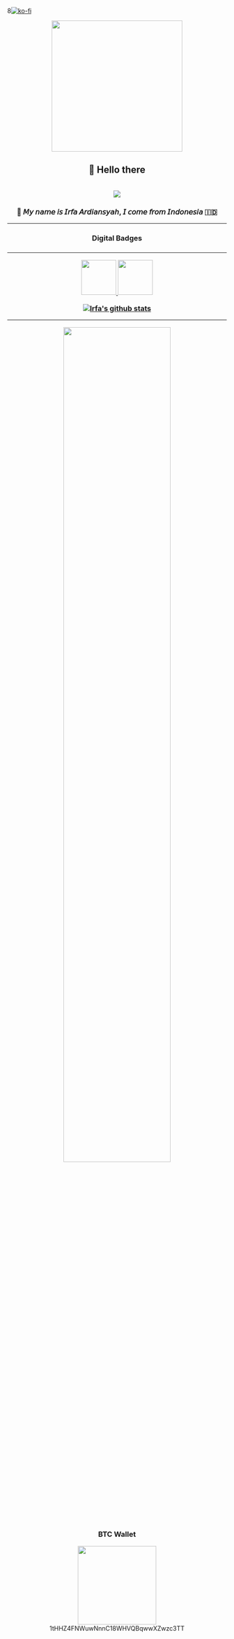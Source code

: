 8[![ko-fi](https://www.ko-fi.com/img/githubbutton_sm.svg)](https://ko-fi.com/S6S52P7SN)
<br>

<div align="center">

  <img width="300px" src="https://user-images.githubusercontent.com/49023326/103261690-fa875680-49d4-11eb-882f-223d4d7231dd.gif"><br>

<h2>👋 Hello there</h2>
  <br><strong><img src="https://img.shields.io/badge/-%F0%9F%92%BB%20WEB%20DEVELOPER-lightblue?style=for-the-badge"></strong>
  <p><h3>💬 𝘔𝘺 𝘯𝘢𝘮𝘦 𝘪𝘴 𝘐𝘳𝘧𝘢 𝘈𝘳𝘥𝘪𝘢𝘯𝘴𝘺𝘢𝘩, 𝘐 𝘤𝘰𝘮𝘦 𝘧𝘳𝘰𝘮 𝘐𝘯𝘥𝘰𝘯𝘦𝘴𝘪𝘢 🇮🇩</h3> </strong>
<hr>
<h3>Digital Badges<h3>
  <hr>
<a href="https://www.credly.com/badges/a78b4340-d846-4d5d-81dc-60453be54481/public_url">
<img src="https://images.credly.com/size/220x220/images/af8c6b4e-fc31-47c4-8dcb-eb7a2065dc5b/I2CS__1_.png" height="80px">
  </a>
  <a href="https://www.credly.com/badges/04edee0a-63e2-4990-b475-074a6f5451d2/public_url">
      <img src="https://images.credly.com/size/220x220/images/af8c6b4e-fc31-47c4-8dcb-eb7a2065dc5b/I2CS__1_.png" height="80px">
  </a>

[![Irfa's github stats](https://github-readme-stats.vercel.app/api?username=irfaardy&theme=graywhite&count_private=true)](https://github.com/irfaardy)



* * *
<p align="center">
  
<a href="https://wakatime.com/@irfaardy"><img width="70%" src="https://wakatime.com/share/@irfaardy/c5f7f4da-def0-4179-a88c-26f7089a093a.svg" /></a>

  </p>
<h3>BTC Wallet</h3>
<img src="https://user-images.githubusercontent.com/49023326/108444908-10572080-728e-11eb-8bb6-fdbdf84ed4b8.jpg" width="180px"><br>
1tHHZ4FNWuwNnnC18WHVQBqwwXZwzc3TT
  </div>

